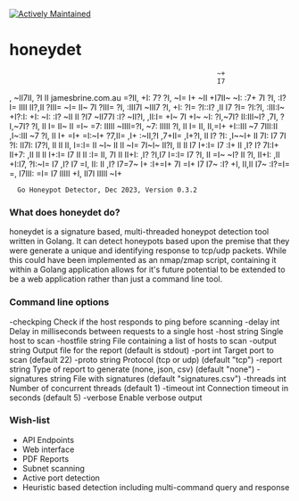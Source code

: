 [![Actively Maintained](https://img.shields.io/badge/Maintenance%20Level-Actively%20Maintained-green.svg)](https://gist.github.com/cheerfulstoic/d107229326a01ff0f333a1d3476e068d)

# honeydet
                                                        ~+
                                                        I7
  ,                                                   ~II7II,
 ?I  II                          jamesbrine.com.au    =?II,
 +I: 7?                                                 ?I,
 ~I= I+   ~II   +I7II~          ~I:  :7+    7I          ?I,
 :I? I=   IIII  II?,II    ?III= ~I=  II~    7I    ?III= ?I,
 :III7I  ~III7  ?I, +I:  ?I= ?I::I? ,II     I7   ?I= ?I:?I,
:III:I~  +I?:I: +I: ~I: :I?  ~II II ?I7 ~II77I  :I?  ~II?I,
 ,II:I=  +I~ 7I +I~ ~I: ?I,~7I?  II:III~I? ,7I, ?I,~7I? ?I,
  II I=  II~ II =I~ =7: IIIII    ~IIII=?I,  ~7: IIIII   ?I,
  II I=  II, II,=I+ +I::III  ~7   7III:II   ,I~:III  ~7 ?I,
  II I+ =I+  =I:~I+ ?7,II=   ,I+  :~II,?I   ,7+II=   ,I+?I,
  II I? ?I:  ,I~~I+ II 7I:    I7    7I ?I:   II7I:    I7?I,
  II II II,   I=:I= II ~I~    II    II ~I=   7I~I~    II?I,
  II II I7    I+:I= I7 :I+    II   ,I?  I?   7I:I+    II+7:
 ,II II II    I+:I= I7  II    II   :I=  II,  7I II    II+I:
 ,I? ?I,I7    I=:I= I7  ?I,   II   =I~  ~I?  II ?I,   II+I:
 ,II +I:I7,  ?I:~I= I7  ,I?   I7   =I,   II: II ,I?   I7=7~
  I+ :I+=I+  7I =I+ I7   I7~ :I?   +I,    II,II  I7~ :I?=I=
      =, I7III: =I= I7    IIIII    +I,     II7I   IIIII ~I+

      Go Honeypot Detector, Dec 2023, Version 0.3.2

### What does honeydet do?

honeydet is a signature based, multi-threaded honeypot detection tool written in Golang.
It can detect honeypots based upon the premise that they were generate a unique and identifying response to tcp/udp packets.
While this could have been implemented as an nmap/zmap script, containing it within a Golang application allows for it's future potential to be extended to be a web application rather than just a command line tool.

### Command line options
  -checkping
    	Check if the host responds to ping before scanning
  -delay int
    	Delay in milliseconds between requests to a single host
  -host string
    	Single host to scan
  -hostfile string
    	File containing a list of hosts to scan
  -output string
    	Output file for the report (default is stdout)
  -port int
    	Target port to scan (default 22)
  -proto string
    	Protocol (tcp or udp) (default "tcp")
  -report string
    	Type of report to generate (none, json, csv) (default "none")
  -signatures string
    	File with signatures (default "signatures.csv")
  -threads int
    	Number of concurrent threads (default 1)
  -timeout int
    	Connection timeout in seconds (default 5)
  -verbose
    	Enable verbose output

### Wish-list
* API Endpoints
* Web interface
* PDF Reports
* Subnet scanning
* Active port detection
* Heuristic based detection including multi-command query and response
